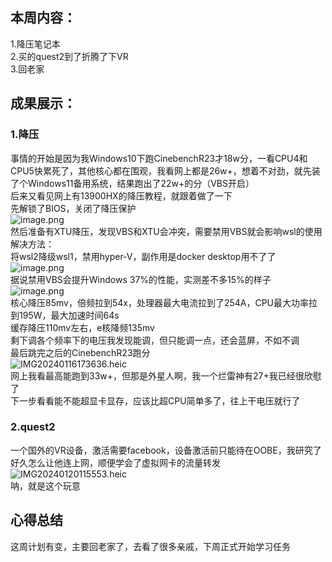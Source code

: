 <a name="B9Drc"></a>
## 本周内容：
1.降压笔记本<br />2.买的quest2到了折腾了下VR<br />3.回老家
<a name="NhnAN"></a>
## 成果展示：
<a name="SP5G6"></a>
### 1.降压
事情的开始是因为我Windows10下跑CinebenchR23才18w分，一看CPU4和CPU5快累死了，其他核心都在围观，我看网上都是26w+，想着不对劲，就先装了个Windows11备用系统，结果跑出了22w+的分（VBS开启）<br />后来又看见网上有13900HX的降压教程，就跟着做了一下<br />先解锁了BIOS，关闭了降压保护<br />![image.png](https://cdn.nlark.com/yuque/0/2024/png/39135006/1705720455398-af74d9af-dee0-43e3-9c32-e8658e586f1b.png#averageHue=%23f2f2f2&clientId=u8be33b8a-79d1-4&from=paste&height=1020&id=u31c0b1ec&originHeight=1530&originWidth=2560&originalType=binary&ratio=1.5&rotation=0&showTitle=false&size=303695&status=done&style=none&taskId=u14fc70a3-404c-40aa-9dc1-3bc405597a5&title=&width=1706.6666666666667)<br />然后准备有XTU降压，发现VBS和XTU会冲突，需要禁用VBS就会影响wsl的使用<br />解决方法：<br />将wsl2降级wsl1，禁用hyper-V，副作用是docker desktop用不了了<br />![image.png](https://cdn.nlark.com/yuque/0/2024/png/39135006/1705720616966-26c29db2-a713-4477-94c6-151fe6db2682.png#averageHue=%23fbfafa&clientId=u8be33b8a-79d1-4&from=paste&height=913&id=uf68900b6&originHeight=1369&originWidth=2392&originalType=binary&ratio=1.5&rotation=0&showTitle=false&size=201439&status=done&style=none&taskId=u7655ad0e-a68c-495c-b695-34f5dc0115c&title=&width=1594.6666666666667)<br />据说禁用VBS会提升Windows 37%的性能，实测差不多15%的样子<br />![image.png](https://cdn.nlark.com/yuque/0/2024/png/39135006/1705720213830-e5c9d136-5d74-4901-9d99-e0a1b9bad841.png#averageHue=%23f6f6f6&clientId=u8be33b8a-79d1-4&from=paste&height=1019&id=u68b97227&originHeight=1528&originWidth=2560&originalType=binary&ratio=1.5&rotation=0&showTitle=false&size=301000&status=done&style=none&taskId=u70f47d8e-be89-4a00-9549-c184308d900&title=&width=1706.6666666666667)<br />核心降压85mv，倍频拉到54x，处理器最大电流拉到了254A，CPU最大功率拉到195W，最大加速时间64s<br />缓存降压110mv左右，e核降频135mv<br />剩下调各个频率下的电压我发现能调，但只能调一点，还会蓝屏，不如不调<br />最后跳完之后的CinebenchR23跑分<br />![IMG20240116173636.heic](https://cdn.nlark.com/yuque/0/2024/heic/39135006/1705721102520-4df3e6c8-5102-4025-a397-360cb0184d25.heic#averageHue=%236a7781&clientId=u8be33b8a-79d1-4&from=drop&id=u615b0468&originHeight=4096&originWidth=3072&originalType=binary&ratio=1.5&rotation=0&showTitle=false&size=4470925&status=done&style=none&taskId=u8130cb21-cdb6-4d50-a7d4-f2174127e7c&title=)<br />网上我看最高能跑到33w+，但那是外星人啊，我一个烂雷神有27+我已经很欣慰了<br />下一步看看能不能超显卡显存，应该比超CPU简单多了，往上干电压就行了
<a name="w6Hd7"></a>
### 2.quest2
一个国外的VR设备，激活需要facebook，设备激活前只能待在OOBE，我研究了好久怎么让他连上网，顺便学会了虚拟网卡的流量转发![IMG20240120115553.heic](https://cdn.nlark.com/yuque/0/2024/heic/39135006/1705723004755-c328f2ee-1d7c-461f-9b64-154d24657b63.heic#averageHue=%236a4579&clientId=u8be33b8a-79d1-4&from=drop&id=u0bc061cf&originHeight=3072&originWidth=4096&originalType=binary&ratio=1.5&rotation=0&showTitle=false&size=1755524&status=done&style=none&taskId=u67cce2a9-bc69-4f99-870c-1043be29dd1&title=)<br />呐，就是这个玩意
<a name="bvl33"></a>
## 心得总结
这周计划有变，主要回老家了，去看了很多亲戚，下周正式开始学习任务

